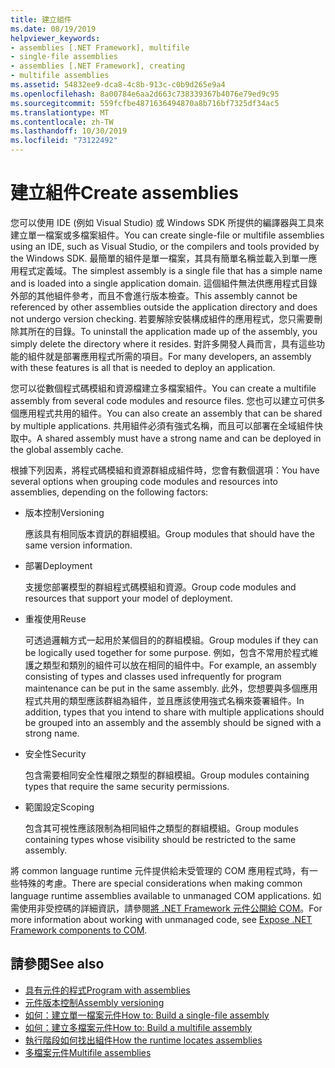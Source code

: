 ```yaml
---
title: 建立組件
ms.date: 08/19/2019
helpviewer_keywords:
- assemblies [.NET Framework], multifile
- single-file assemblies
- assemblies [.NET Framework], creating
- multifile assemblies
ms.assetid: 54832ee9-dca8-4c8b-913c-c0b9d265e9a4
ms.openlocfilehash: 8a00784e6aa2d663c738339367b4076e79ed9c95
ms.sourcegitcommit: 559fcfbe4871636494870a8b716bf7325df34ac5
ms.translationtype: MT
ms.contentlocale: zh-TW
ms.lasthandoff: 10/30/2019
ms.locfileid: "73122492"
---
```

# <a name="create-assemblies"></a><span data-ttu-id="db0b0-102">建立組件</span><span class="sxs-lookup"><span data-stu-id="db0b0-102">Create assemblies</span></span>

<span data-ttu-id="db0b0-103">您可以使用 IDE (例如 Visual Studio) 或 Windows SDK 所提供的編譯器與工具來建立單一檔案或多檔案組件。</span><span class="sxs-lookup"><span data-stu-id="db0b0-103">You can create single-file or multifile assemblies using an IDE, such as Visual Studio, or the compilers and tools provided by the Windows SDK.</span></span> <span data-ttu-id="db0b0-104">最簡單的組件是單一檔案，其具有簡單名稱並載入到單一應用程式定義域。</span><span class="sxs-lookup"><span data-stu-id="db0b0-104">The simplest assembly is a single file that has a simple name and is loaded into a single application domain.</span></span> <span data-ttu-id="db0b0-105">這個組件無法供應用程式目錄外部的其他組件參考，而且不會進行版本檢查。</span><span class="sxs-lookup"><span data-stu-id="db0b0-105">This assembly cannot be referenced by other assemblies outside the application directory and does not undergo version checking.</span></span> <span data-ttu-id="db0b0-106">若要解除安裝構成組件的應用程式，您只需要刪除其所在的目錄。</span><span class="sxs-lookup"><span data-stu-id="db0b0-106">To uninstall the application made up of the assembly, you simply delete the directory where it resides.</span></span> <span data-ttu-id="db0b0-107">對許多開發人員而言，具有這些功能的組件就是部署應用程式所需的項目。</span><span class="sxs-lookup"><span data-stu-id="db0b0-107">For many developers, an assembly with these features is all that is needed to deploy an application.</span></span>

<span data-ttu-id="db0b0-108">您可以從數個程式碼模組和資源檔建立多檔案組件。</span><span class="sxs-lookup"><span data-stu-id="db0b0-108">You can create a multifile assembly from several code modules and resource files.</span></span> <span data-ttu-id="db0b0-109">您也可以建立可供多個應用程式共用的組件。</span><span class="sxs-lookup"><span data-stu-id="db0b0-109">You can also create an assembly that can be shared by multiple applications.</span></span> <span data-ttu-id="db0b0-110">共用組件必須有強式名稱，而且可以部署在全域組件快取中。</span><span class="sxs-lookup"><span data-stu-id="db0b0-110">A shared assembly must have a strong name and can be deployed in the global assembly cache.</span></span>

<span data-ttu-id="db0b0-111">根據下列因素，將程式碼模組和資源群組成組件時，您會有數個選項：</span><span class="sxs-lookup"><span data-stu-id="db0b0-111">You have several options when grouping code modules and resources into assemblies, depending on the following factors:</span></span>

- <span data-ttu-id="db0b0-112">版本控制</span><span class="sxs-lookup"><span data-stu-id="db0b0-112">Versioning</span></span>

     <span data-ttu-id="db0b0-113">應該具有相同版本資訊的群組模組。</span><span class="sxs-lookup"><span data-stu-id="db0b0-113">Group modules that should have the same version information.</span></span>

- <span data-ttu-id="db0b0-114">部署</span><span class="sxs-lookup"><span data-stu-id="db0b0-114">Deployment</span></span>

     <span data-ttu-id="db0b0-115">支援您部署模型的群組程式碼模組和資源。</span><span class="sxs-lookup"><span data-stu-id="db0b0-115">Group code modules and resources that support your model of deployment.</span></span>

- <span data-ttu-id="db0b0-116">重複使用</span><span class="sxs-lookup"><span data-stu-id="db0b0-116">Reuse</span></span>

     <span data-ttu-id="db0b0-117">可透過邏輯方式一起用於某個目的的群組模組。</span><span class="sxs-lookup"><span data-stu-id="db0b0-117">Group modules if they can be logically used together for some purpose.</span></span> <span data-ttu-id="db0b0-118">例如，包含不常用於程式維護之類型和類別的組件可以放在相同的組件中。</span><span class="sxs-lookup"><span data-stu-id="db0b0-118">For example, an assembly consisting of types and classes used infrequently for program maintenance can be put in the same assembly.</span></span> <span data-ttu-id="db0b0-119">此外，您想要與多個應用程式共用的類型應該群組為組件，並且應該使用強式名稱來簽署組件。</span><span class="sxs-lookup"><span data-stu-id="db0b0-119">In addition, types that you intend to share with multiple applications should be grouped into an assembly and the assembly should be signed with a strong name.</span></span>

- <span data-ttu-id="db0b0-120">安全性</span><span class="sxs-lookup"><span data-stu-id="db0b0-120">Security</span></span>

     <span data-ttu-id="db0b0-121">包含需要相同安全性權限之類型的群組模組。</span><span class="sxs-lookup"><span data-stu-id="db0b0-121">Group modules containing types that require the same security permissions.</span></span>

- <span data-ttu-id="db0b0-122">範圍設定</span><span class="sxs-lookup"><span data-stu-id="db0b0-122">Scoping</span></span>

     <span data-ttu-id="db0b0-123">包含其可視性應該限制為相同組件之類型的群組模組。</span><span class="sxs-lookup"><span data-stu-id="db0b0-123">Group modules containing types whose visibility should be restricted to the same assembly.</span></span>

<span data-ttu-id="db0b0-124">將 common language runtime 元件提供給未受管理的 COM 應用程式時，有一些特殊的考慮。</span><span class="sxs-lookup"><span data-stu-id="db0b0-124">There are special considerations when making common language runtime assemblies available to unmanaged COM applications.</span></span> <span data-ttu-id="db0b0-125">如需使用非受控碼的詳細資訊，請參閱[將 .NET Framework 元件公開給 COM](../../framework/interop/exposing-dotnet-components-to-com.md)。</span><span class="sxs-lookup"><span data-stu-id="db0b0-125">For more information about working with unmanaged code, see [Expose .NET Framework components to COM](../../framework/interop/exposing-dotnet-components-to-com.md).</span></span>

## <a name="see-also"></a><span data-ttu-id="db0b0-126">請參閱</span><span class="sxs-lookup"><span data-stu-id="db0b0-126">See also</span></span>

- [<span data-ttu-id="db0b0-127">具有元件的程式</span><span class="sxs-lookup"><span data-stu-id="db0b0-127">Program with assemblies</span></span>](program.md)
- [<span data-ttu-id="db0b0-128">元件版本控制</span><span class="sxs-lookup"><span data-stu-id="db0b0-128">Assembly versioning</span></span>](versioning.md)
- [<span data-ttu-id="db0b0-129">如何：建立單一檔案元件</span><span class="sxs-lookup"><span data-stu-id="db0b0-129">How to: Build a single-file assembly</span></span>](../../framework/app-domains/build-single-file-assembly.md)
- [<span data-ttu-id="db0b0-130">如何：建立多檔案元件</span><span class="sxs-lookup"><span data-stu-id="db0b0-130">How to: Build a multifile assembly</span></span>](../../framework/app-domains/build-multifile-assembly.md)
- [<span data-ttu-id="db0b0-131">執行階段如何找出組件</span><span class="sxs-lookup"><span data-stu-id="db0b0-131">How the runtime locates assemblies</span></span>](../../framework/deployment/how-the-runtime-locates-assemblies.md)
- [<span data-ttu-id="db0b0-132">多檔案元件</span><span class="sxs-lookup"><span data-stu-id="db0b0-132">Multifile assemblies</span></span>](../../framework/app-domains/multifile-assemblies.md)
